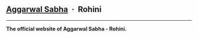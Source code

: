 ## [Aggarwal Sabha](https://aggarwalsabharohini.com/) &nbsp;**&middot;**&nbsp; Rohini
- - -
**The official website of Aggarwal Sabha - Rohini.**